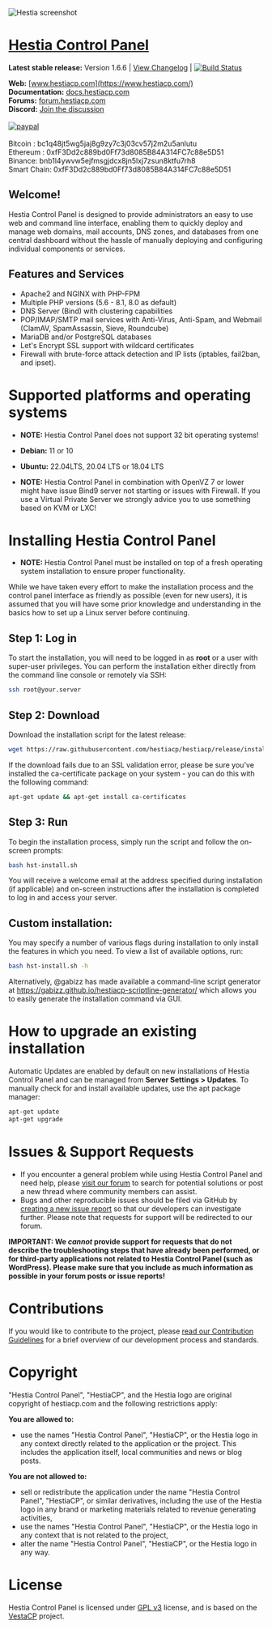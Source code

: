 ![Hestia screenshot](https://hestiacp.com/img/screen_HestiaServer-dark.png)

[Hestia Control Panel](https://www.hestiacp.com/)
==================================================
**Latest stable release:** Version 1.6.6 | [View Changelog](https://github.com/hestiacp/hestiacp/blob/release/CHANGELOG.md) | [![Build Status](https://drone.hestiacp.com/api/badges/hestiacp/hestiacp/status.svg?ref=refs/heads/main)](https://drone.hestiacp.com/hestiacp/hestiacp) <br>

**Web:** [www.hestiacp.com](https://www.hestiacp.com/)<br>
**Documentation:** [docs.hestiacp.com](https://docs.hestiacp.com/)<br>
**Forums:** [forum.hestiacp.com](https://forum.hestiacp.com/)<br>
**Discord:** [Join the discussion](https://discord.gg/nXRUZch)<br />
<br>
[![paypal](https://www.paypalobjects.com/en_US/i/btn/btn_donateCC_LG.gif)](https://www.paypal.com/cgi-bin/webscr?cmd=_s-xclick&hosted_button_id=ST87LQH2CHGLA)<br /><br />
Bitcoin : bc1q48jt5wg5jaj8g9zy7c3j03cv57j2m2u5anlutu<br>
Ethereum : 0xfF3Dd2c889bd0Ff73d8085B84A314FC7c88e5D51<br>
Binance: bnb1l4ywvw5ejfmsgjdcx8jn5lxj7zsun8ktfu7rh8<br>
Smart Chain: 0xfF3Dd2c889bd0Ff73d8085B84A314FC7c88e5D51<br>

**Welcome!**
---------------------------- 
Hestia Control Panel is designed to provide administrators an easy to use web and command line interface, enabling them to quickly deploy and manage web domains, mail accounts, DNS zones, and databases from one central dashboard without the hassle of manually deploying and configuring individual components or services. 

Features and Services
----------------------------
* Apache2 and NGINX with PHP-FPM
* Multiple PHP versions (5.6 - 8.1, 8.0 as default)
* DNS Server (Bind) with clustering capabilities
* POP/IMAP/SMTP mail services with Anti-Virus, Anti-Spam, and Webmail (ClamAV, SpamAssassin, Sieve, Roundcube)
* MariaDB and/or PostgreSQL databases
* Let's Encrypt SSL support with wildcard certificates
* Firewall with brute-force attack detection and IP lists (iptables, fail2ban, and ipset).

Supported platforms and operating systems
========================================================

* **NOTE:** Hestia Control Panel does not support 32 bit operating systems!

* **Debian:** 11 or 10
* **Ubuntu:** 22.04LTS, 20.04 LTS or 18.04 LTS

* **NOTE:** Hestia Control Panel in combination with OpenVZ 7 or lower might have issue Bind9 server not starting or issues with Firewall. If you use a Virtual Private Server we strongly advice you to use something based on KVM or LXC!

Installing Hestia Control Panel
============================

* **NOTE:** Hestia Control Panel must be installed on top of a fresh operating system installation to ensure proper functionality.

While we have taken every effort to make the installation process and the control panel interface as friendly as possible (even for new users), it is assumed that you will have some prior knowledge and understanding in the basics how to set up a Linux server before continuing.

## Step 1: Log in
To start the installation, you will need to be logged in as **root** or a user with super-user privileges. You can perform the installation either directly from the command line console or remotely via SSH:
```bash
ssh root@your.server
```
## Step 2: Download
Download the installation script for the latest release:
```bash
wget https://raw.githubusercontent.com/hestiacp/hestiacp/release/install/hst-install.sh
```
If the download fails due to an SSL validation error, please be sure you've installed the ca-certificate package on your system - you can do this with the following command:
```bash
apt-get update && apt-get install ca-certificates
```

## Step 3: Run
To begin the installation process, simply run the script and follow the on-screen prompts:
```bash
bash hst-install.sh
```
You will receive a welcome email at the address specified during installation (if applicable) and on-screen instructions after the installation is completed to log in and access your server.

## Custom installation:
You may specify a number of various flags during installation to only install the features in which you need. To view a list of available options, run:
```bash
bash hst-install.sh -h
```
Alternatively, @gabizz has made available a command-line script generator at https://gabizz.github.io/hestiacp-scriptline-generator/ which allows you to easily generate the installation command via GUI.

How to upgrade an existing installation
============================
Automatic Updates are enabled by default on new installations of Hestia Control Panel and can be managed from **Server Settings > Updates**. To manually check for and install available updates, use the apt package manager:
```bash
apt-get update
apt-get upgrade
```

Issues & Support Requests
=============================
* If you encounter a general problem while using Hestia Control Panel and need help, please [visit our forum](https://forum.hestiacp.com/) to search for potential solutions or post a new thread where community members can assist.
* Bugs and other reproducible issues should be filed via GitHub by [creating a new issue report](https://github.com/hestiacp/hestiacp/issues) so that our developers can investigate further. Please note that requests for support will be redirected to our forum.

**IMPORTANT: We _cannot_ provide support for requests that do not describe the troubleshooting steps that have already been performed, or for third-party applications not related to Hestia Control Panel (such as WordPress). Please make sure that you include as much information as possible in your forum posts or issue reports!**

Contributions
=============================
If you would like to contribute to the project, please [read our Contribution Guidelines](https://github.com/hestiacp/hestiacp/blob/release/CONTRIBUTING.md) for a brief overview of our development process and standards.

Copyright
=============================
"Hestia Control Panel", "HestiaCP", and the Hestia logo are original copyright of hestiacp.com and the following restrictions apply:

**You are allowed to:**
- use the names "Hestia Control Panel", "HestiaCP", or the Hestia logo in any context directly related to the application or the project. This includes the application itself, local communities and news or blog posts.

**You are not allowed to:**
- sell or redistribute the application under the name "Hestia Control Panel", "HestiaCP", or similar derivatives, including the use of the Hestia logo in any brand or marketing materials related to revenue generating activities,
- use the names "Hestia Control Panel", "HestiaCP", or the Hestia logo in any context that is not related to the project,
- alter the name "Hestia Control Panel", "HestiaCP", or the Hestia logo in any way.

License
=============================
Hestia Control Panel is licensed under [GPL v3](https://github.com/hestiacp/hestiacp/blob/release/LICENSE) license, and is based on the [VestaCP](https://www.vestacp.com/) project.<br>
